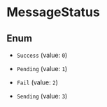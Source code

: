 

# MessageStatus

## Enum


* `Success` (value: `0`)

* `Pending` (value: `1`)

* `Fail` (value: `2`)

* `Sending` (value: `3`)



